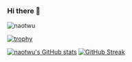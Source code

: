 ### Hi there 👋

<p align="left"> <img src="https://komarev.com/ghpvc/?username=naotwu&label=Profile%20views&color=0e75b6&style=flat" alt="naotwu" /> </p>

[![trophy](https://github-profile-trophy.vercel.app/?username=naotwu&theme=dark_lover&no-frame=true)](https://github.com/naotwu)

[![naotwu's GitHub stats](https://github-readme-stats.vercel.app/api?username=naotwu&count_private=true&show_icons=true&disable_animations=true&hide_border=false&title_color=ffffff&text_color=808080&icon_color=ffd700&bg_color=000000)](https://github.com/anuraghazra/github-readme-stats)
[![GitHub Streak](https://streak-stats.demolab.com/?user=naotwu&theme=highcontrast)](https://git.io/streak-stats)

<!--
**naotwu/naotwu** is a ✨ _special_ ✨ repository because its `README.md` (this file) appears on your GitHub profile.

Here are some ideas to get you started:

- 🔭 I’m currently working on ...
- 🌱 I’m currently learning ...
- 👯 I’m looking to collaborate on ...
- 🤔 I’m looking for help with ...
- 💬 Ask me about ...
- 📫 How to reach me: ...
- 😄 Pronouns: ...
- ⚡ Fun fact: ...
-->
